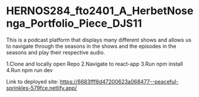 # HERNOS284_fto2401_A_HerbetNosenga_Portfolio_Piece_DJS11

This is a podcast platform that displays many different shows and allows us to navigate through the seasons in the shows and the episodes in the seasons and play their respective audio.

1.Clone and locally open Repo
2.Navigate to react-app
3.Run npm install
4.Run npm run dev


Link to deployed site: https://6683fff8d47200623a068477--peaceful-sprinkles-579fce.netlify.app/
